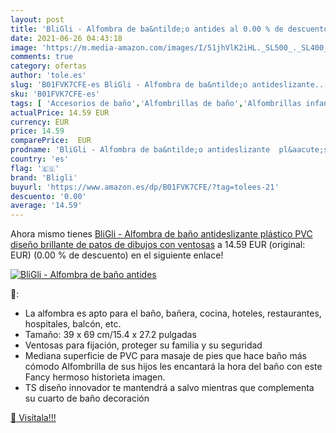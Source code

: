 ```yaml
---
layout: post
title: 'BliGli - Alfombra de ba&ntilde;o antides al 0.00 % de descuento'
date: 2021-06-26 04:43:18
image: 'https://m.media-amazon.com/images/I/51jhVlK2iHL._SL500_._SL400_.jpg'
comments: true
category: ofertas
author: 'tole.es'
slug: 'B01FVK7CFE-es BliGli - Alfombra de ba&ntilde;o antideslizante...'
sku: 'B01FVK7CFE-es'
tags: [ 'Accesorios de baño','Alfombrillas de baño','Alfombrillas infantiles para baño','Baño','Baño infantil','Bebé','Higiene y cuidado','Hogar y cocina','Toallas de baño','bligli','de','pato', ]
actualPrice: 14.59 EUR
currency: EUR
price: 14.59
comparePrice:  EUR
prodname: 'BliGli - Alfombra de ba&ntilde;o antideslizante  pl&aacute;stico PVC  dise&ntilde;o brillante de patos de dibujos  con ventosas'
country: 'es'
flag: '🇪🇸'
brand: 'Bligli'
buyurl: 'https://www.amazon.es/dp/B01FVK7CFE/?tag=tolees-21'
descuento: '0.00'
average: '14.59'
---
```


Ahora mismo tienes [BliGli - Alfombra de ba&ntilde;o antideslizante  pl&aacute;stico PVC  dise&ntilde;o brillante de patos de dibujos  con ventosas](https://www.amazon.es/dp/B01FVK7CFE/?tag=tolees-21) a 14.59 EUR (original:  EUR) (0.00 %  de descuento) en el siguiente enlace!

[![BliGli - Alfombra de ba&ntilde;o antides](https://m.media-amazon.com/images/I/51jhVlK2iHL._SL500_._SL400_.jpg)](https://www.amazon.es/dp/B01FVK7CFE/?tag=tolees-21)

🔎:

- La alfombra es apto para el baño, bañera, cocina, hoteles, restaurantes, hospitales, balcón, etc.
- Tamaño: 39 x 69 cm/15.4 x 27.2 pulgadas
- Ventosas para fijación, proteger su familia y su seguridad
- Mediana superficie de PVC para masaje de pies que hace baño más cómodo Alfombrilla de sus hijos les encantará la hora del baño con este Fancy hermoso historieta imagen.
- TS diseño innovador te mantendrá a salvo mientras que complementa su cuarto de baño decoración

[🛒 Visítala!!!](https://www.amazon.es/dp/B01FVK7CFE/?tag=tolees-21)
